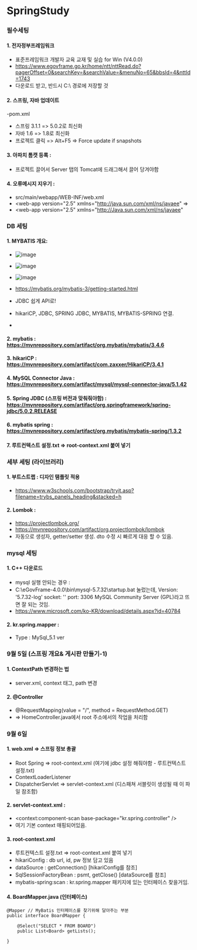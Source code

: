 # SpringStudy

### 필수세팅
#### 1. 전자정부프레임워크
   - 표준프레임워크 개발자 교육 교재 및 실습 for Win (V4.0.0)
   - https://www.egovframe.go.kr/home/ntt/nttRead.do?pagerOffset=0&searchKey=&searchValue=&menuNo=65&bbsId=4&nttId=1743
   - 다운로드 받고, 반드시 C:\ 경로에 저장할 것
  
#### 2. 스프링, 자바 업데이트
   -pom.xml 
   - 스프링 3.1.1 => 5.0.2로 최신화
   - 자바 1.6 => 1.8로 최신화
   - 프로젝트 클릭 => Alt+F5 => Force update if snapshots
  
#### 3. 아파치 톰캣 등록 :
   - 프로젝트 끌어서 Server 탭의 Tomcat에 드래그해서 끌어 당겨야함
  
#### 4. 오류메시지 지우기 :
   - src/main/webapp/WEB-INF/web.xml
   - <web-app version="2.5" xmlns="http://java.sun.com/xml/ns/javaee" =>
   - <web-app version="2.5" xmlns="http://Java.sun.com/xml/ns/javaee"







### DB 세팅
#### 1. MYBATIS 개요:
   - ![image](https://github.com/rimgosu/SpringStudy/assets/120752098/9c4fcc99-fb49-4935-9429-e7db4a1c42a1)
   - ![image](https://github.com/rimgosu/SpringStudy/assets/120752098/3de06ba0-2e9c-4ea3-8feb-567ce1db1ce8)
   - ![image](https://github.com/rimgosu/SpringStudy/assets/120752098/a4c043ea-c2cc-4a22-a80c-0dd33cf236ed)

   - https://mybatis.org/mybatis-3/getting-started.html
   - JDBC 쉽게 API로!
   - hikariCP, JDBC, SPRING JDBC, MYBATIS, MYBATIS-SPRING 연결.
   - 

#### 2. mybatis : https://mvnrepository.com/artifact/org.mybatis/mybatis/3.4.6
#### 3. hikariCP : https://mvnrepository.com/artifact/com.zaxxer/HikariCP/3.4.1
#### 4. MySQL Connector Java : https://mvnrepository.com/artifact/mysql/mysql-connector-java/5.1.42
#### 5. Spring JDBC (스프링 버전과 맞춰줘야함) : https://mvnrepository.com/artifact/org.springframework/spring-jdbc/5.0.2.RELEASE
#### 6. mybatis spring : https://mvnrepository.com/artifact/org.mybatis/mybatis-spring/1.3.2
#### 7. 루트컨텍스트 설정.txt => root-context.xml 붙여 넣기
      






  
### 세부 세팅 (라이브러리)
#### 1. 부트스트랩 : 디자인 탬플릿 적용
   - https://www.w3schools.com/bootstrap/tryit.asp?filename=trybs_panels_heading&stacked=h

#### 2. Lombok :
   - https://projectlombok.org/
   - https://mvnrepository.com/artifact/org.projectlombok/lombok
   - 자동으로 생성자, getter/setter 생성. dto 수정 시 빠르게 대응 할 수 있음.













### mysql 세팅
#### 1. C++ 다운로드
   - mysql 실행 안되는 경우 :
   - C:\eGovFrame-4.0.0\bin\mysql-5.7.32\startup.bat 눌렀는데, Version: '5.7.32-log'  socket: ''  port: 3306  MySQL Community Server (GPL)라고 뜨면 잘 되는 것임.
   - https://www.microsoft.com/ko-KR/download/details.aspx?id=40784
#### 2. kr.spring.mapper :
   - Type : MySql_5.1 ver









### 9월 5일 (스프링 개요& 게시판 만들기-1)
#### 1. ContextPath 변경하는 법 
   - server.xml, context 태그, path 변경

#### 2. @Controller
   - @RequestMapping(value = "/", method = RequestMethod.GET)
   - => HomeController.java에서 root 주소에서의 작업을 처리함










### 9월 6일
#### 1. web.xml => 스프링 정보 총괄
   - Root Spring => root-context.xml (여기에 jdbc 설정 해줘야함 - 루트컨텍스트 설정.txt)
   - ContextLoaderListener
   - DispatcherServlet => servlet-context.xml (디스패쳐 서블릿이 생성될 때 이 파일 참조함)

#### 2. servlet-context.xml :
   - <context:component-scan base-package="kr.spring.controller" />
   - 여기 기본 context 매핑되어있음.

#### 3. root-context.xml
   - 루트컨텍스트 설정.txt => root-context.xml 붙여 넣기
   - hikariConfig : db url, id, pw 정보 담고 있음
   - dataSource : getConnection() [hikariConfig를 참조]
   - SqlSessionFactoryBean : psmt, getClose() [dataSource를 참조]
   - mybatis-spring:scan : kr.spring.mapper 패키지에 있는 인터페이스 찾을거임.

#### 4. BoardMapper.java (인터페이스)
```
@Mapper // MyBatis 인터페이스를 찾기위해 달아주는 부분
public interface BoardMapper {
	
	@Select("SELECT * FROM BOARD")
	public List<Board> getLists();

}
```












